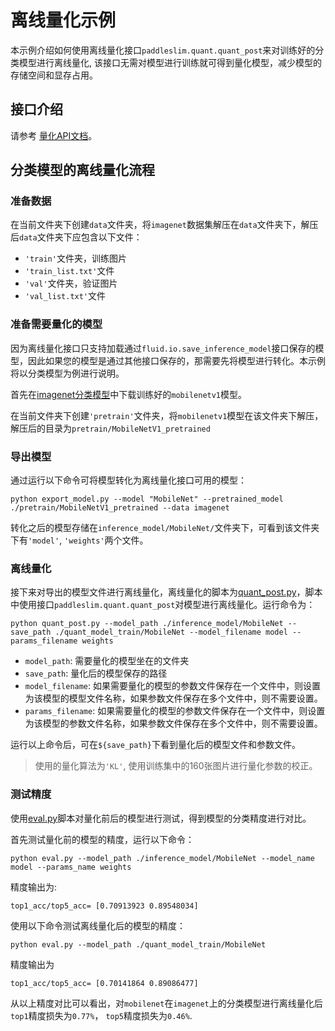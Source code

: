 # 离线量化示例

本示例介绍如何使用离线量化接口``paddleslim.quant.quant_post``来对训练好的分类模型进行离线量化, 该接口无需对模型进行训练就可得到量化模型，减少模型的存储空间和显存占用。

## 接口介绍

请参考 <a href='../../../paddleslim/quant/quantization_api_doc.md'>量化API文档</a>。

## 分类模型的离线量化流程

### 准备数据

在当前文件夹下创建``data``文件夹，将``imagenet``数据集解压在``data``文件夹下，解压后``data``文件夹下应包含以下文件：
- ``'train'``文件夹，训练图片
- ``'train_list.txt'``文件
- ``'val'``文件夹，验证图片
- ``'val_list.txt'``文件

### 准备需要量化的模型
因为离线量化接口只支持加载通过``fluid.io.save_inference_model``接口保存的模型，因此如果您的模型是通过其他接口保存的，那需要先将模型进行转化。本示例将以分类模型为例进行说明。

首先在[imagenet分类模型](https://github.com/PaddlePaddle/models/tree/develop/PaddleCV/image_classification#%E5%B7%B2%E5%8F%91%E5%B8%83%E6%A8%A1%E5%9E%8B%E5%8F%8A%E5%85%B6%E6%80%A7%E8%83%BD)中下载训练好的``mobilenetv1``模型。

在当前文件夹下创建``'pretrain'``文件夹，将``mobilenetv1``模型在该文件夹下解压，解压后的目录为``pretrain/MobileNetV1_pretrained``

### 导出模型
通过运行以下命令可将模型转化为离线量化接口可用的模型：
```
python export_model.py --model "MobileNet" --pretrained_model ./pretrain/MobileNetV1_pretrained --data imagenet
```
转化之后的模型存储在``inference_model/MobileNet/``文件夹下，可看到该文件夹下有``'model'``, ``'weights'``两个文件。

### 离线量化
接下来对导出的模型文件进行离线量化，离线量化的脚本为[quant_post.py](./quant_post.py)，脚本中使用接口``paddleslim.quant.quant_post``对模型进行离线量化。运行命令为：
```
python quant_post.py --model_path ./inference_model/MobileNet --save_path ./quant_model_train/MobileNet --model_filename model --params_filename weights
```

- ``model_path``: 需要量化的模型坐在的文件夹
- ``save_path``: 量化后的模型保存的路径
- ``model_filename``: 如果需要量化的模型的参数文件保存在一个文件中，则设置为该模型的模型文件名称，如果参数文件保存在多个文件中，则不需要设置。
- ``params_filename``: 如果需要量化的模型的参数文件保存在一个文件中，则设置为该模型的参数文件名称，如果参数文件保存在多个文件中，则不需要设置。

运行以上命令后，可在``${save_path}``下看到量化后的模型文件和参数文件。

> 使用的量化算法为``'KL'``, 使用训练集中的160张图片进行量化参数的校正。


### 测试精度

使用[eval.py](./eval.py)脚本对量化前后的模型进行测试，得到模型的分类精度进行对比。

首先测试量化前的模型的精度，运行以下命令：
```
python eval.py --model_path ./inference_model/MobileNet --model_name model --params_name weights
```
精度输出为:
```
top1_acc/top5_acc= [0.70913923 0.89548034]
```

使用以下命令测试离线量化后的模型的精度：

```
python eval.py --model_path ./quant_model_train/MobileNet
```

精度输出为
```
top1_acc/top5_acc= [0.70141864 0.89086477]
```
从以上精度对比可以看出，对``mobilenet``在``imagenet``上的分类模型进行离线量化后 ``top1``精度损失为``0.77%``， ``top5``精度损失为``0.46%``. 
